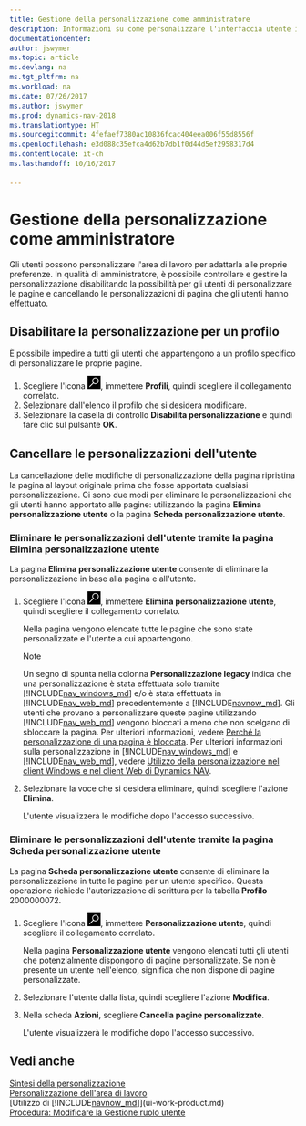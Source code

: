 ```yaml
---
title: Gestione della personalizzazione come amministratore
description: Informazioni su come personalizzare l'interfaccia utente in base alle esigenze professionali.
documentationcenter: 
author: jswymer
ms.topic: article
ms.devlang: na
ms.tgt_pltfrm: na
ms.workload: na
ms.date: 07/26/2017
ms.author: jswymer
ms.prod: dynamics-nav-2018
ms.translationtype: HT
ms.sourcegitcommit: 4fefaef7380ac10836fcac404eea006f55d8556f
ms.openlocfilehash: e3d088c35efca4d62b7db1f0d44d5ef2958317d4
ms.contentlocale: it-ch
ms.lasthandoff: 10/16/2017

---
```

# <a name="managing-personalization-as-an-administrator"></a>Gestione della personalizzazione come amministratore
Gli utenti possono personalizzare l'area di lavoro per adattarla alle proprie preferenze. In qualità di amministratore, è possibile controllare e gestire la personalizzazione disabilitando la possibilità per gli utenti di personalizzare le pagine e cancellando le personalizzazioni di pagina che gli utenti hanno effettuato.

## <a name="disable-personalization-for-a-profile"></a>Disabilitare la personalizzazione per un profilo
È possibile impedire a tutti gli utenti che appartengono a un profilo specifico di personalizzare le proprie pagine.
1.  Scegliere l'icona ![Cerca pagina o report](media/ui-search/search_small.png "icona Cerca pagina o report"), immettere **Profili**, quindi scegliere il collegamento correlato.
2.  Selezionare dall'elenco il profilo che si desidera modificare.
3.  Selezionare la casella di controllo **Disabilita personalizzazione** e quindi fare clic sul pulsante **OK**.

## <a name="clear-user-personalizations"></a>Cancellare le personalizzazioni dell'utente

La cancellazione delle modifiche di personalizzazione della pagina ripristina la pagina al layout originale prima che fosse apportata qualsiasi personalizzazione. Ci sono due modi per eliminare le personalizzazioni che gli utenti hanno apportato alle pagine: utilizzando la pagina **Elimina personalizzazione utente** o la pagina **Scheda personalizzazione utente**.

### <a name="clear-user-personalizations-by-using-the-delete-user-personalization-page"></a>Eliminare le personalizzazioni dell'utente tramite la pagina Elimina personalizzazione utente

La pagina **Elimina personalizzazione utente** consente di eliminare la personalizzazione in base alla pagina e all'utente.

1.  Scegliere l'icona ![Cerca pagina o report](media/ui-search/search_small.png "icona Cerca pagina o report"), immettere **Elimina personalizzazione utente**, quindi scegliere il collegamento correlato.

    Nella pagina vengono elencate tutte le pagine che sono state personalizzate e l'utente a cui appartengono.

    >[!NOTE]
    > Un segno di spunta nella colonna **Personalizzazione legacy** indica che una personalizzazione è stata effettuata solo tramite [!INCLUDE[nav_windows_md](includes/nav_windows_md.md)] e/o è stata effettuata in [!INCLUDE[nav_web_md](includes/nav_web_md.md)] precedentemente a [!INCLUDE[navnow_md](includes/navnow_md.md)]. Gli utenti che provano a personalizzare queste pagine utilizzando [!INCLUDE[nav_web_md](includes/nav_web_md.md)] vengono bloccati a meno che non scelgano di sbloccare la pagina. Per ulteriori informazioni, vedere [Perché la personalizzazione di una pagina è bloccata](ui-personalization-locked.md). Per ulteriori informazioni sulla personalizzazione in [!INCLUDE[nav_windows_md](includes/nav_windows_md.md)] e [!INCLUDE[nav_web_md](includes/nav_web_md.md)], vedere [Utilizzo della personalizzazione nel client Windows e nel client Web di Dynamics NAV](ui-personalization-overview.md#PersonalizationWinWeb).

2. Selezionare la voce che si desidera eliminare, quindi scegliere l'azione **Elimina**.

    L'utente visualizzerà le modifiche dopo l'accesso successivo.

### <a name="clear-user-personalizations-by-using-the-user-personalization-card-page"></a>Eliminare le personalizzazioni dell'utente tramite la pagina Scheda personalizzazione utente

La pagina **Scheda personalizzazione utente** consente di eliminare la personalizzazione in tutte le pagine per un utente specifico. Questa operazione richiede l'autorizzazione di scrittura per la tabella **Profilo** 2000000072.

1.  Scegliere l'icona ![Cerca pagina o report](media/ui-search/search_small.png "Cerca pagina o report"), immettere **Personalizzazione utente**, quindi scegliere il collegamento correlato.

    Nella pagina **Personalizzazione utente** vengono elencati tutti gli utenti che potenzialmente dispongono di pagine personalizzate. Se non è presente un utente nell'elenco, significa che non dispone di pagine personalizzate.

2. Selezionare l'utente dalla lista, quindi scegliere l'azione **Modifica**.

3.  Nella scheda **Azioni**, scegliere **Cancella pagine personalizzate**.

    L'utente visualizzerà le modifiche dopo l'accesso successivo.

## <a name="see-also"></a>Vedi anche
[Sintesi della personalizzazione](ui-personalization-overview.md)  
[Personalizzazione dell'area di lavoro](ui-personalization-user.md)  
[Utilizzo di [!INCLUDE[navnow_md](includes/navnow_md.md)]](ui-work-product.md)  
[Procedura: Modificare la Gestione ruolo utente](change-role.md)  
